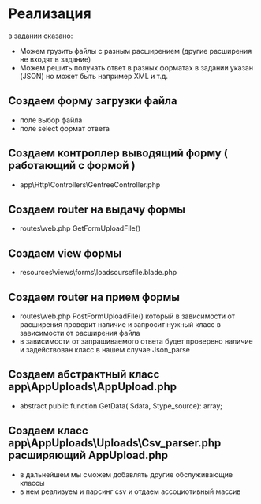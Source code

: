# Реализация
в задании сказано:
 - Можем грузить файлы с разным расширением (другие расширения не входят в задание)
 - Можем решить получать ответ в разных форматах в задании указан (JSON) но может быть например XML и т.д.
 ## Создаем форму загрузки файла
 - поле выбор файла
 - поле select формат ответа
 ## Создаем контроллер выводящий форму ( работающий с формой )
 - app\Http\Controllers\GentreeController.php
 ## Создаем router на выдачу формы
 - routes\web.php GetFormUploadFile()
 ## Создаем view формы
 - resources\views\forms\loadsoursefile.blade.php 
 ## Создаем router на прием формы
 - routes\web.php PostFormUploadFile() который в зависимости от расширения проверит наличие и запросит нужный класс в зависимости от расширения файла
 - в зависимости от запрашиваемого ответа будет проверено наличие и задействован класс в нашем случае Json_parse
 ## Создаем абстрактный класс app\AppUploads\AppUpload.php
 - abstract public function GetData( $data, $type_source): array;
 ## Создаем класс app\AppUploads\Uploads\Csv_parser.php расширяющий AppUpload.php
 - в дальнейшем мы сможем добавлять другие обслуживающие классы
 - в нем реализуем и парсинг csv и отдаем ассоциотивный массив
   